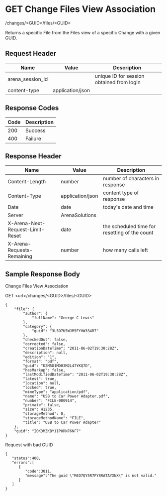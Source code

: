 # GET Change Files View Association
/changes/&lt;GUID&gt;/files/&lt;GUID&gt;

Returns a  specific File from the Files view of a specific Change with a given GUID.

## Request Header

| Name  | Value  | Description  |
|  --- |  --- |  --- | 
| arena_session_id  |   | unique ID for session obtained from login  |
| content-type  | application/json  |   |

## Response Codes

| Code  | Description  |
|  --- |  --- | 
| 200  | Success  |
| 400  | Failure  |

## Response Header

| Name  | Value  | Description  |
|  --- |  --- |  --- | 
| Content-Length  | number  | number of characters in response  |
| Content-Type  | application/json  | content type of response  |
| Date  | date  | today's date and time  |
| Server  | ArenaSolutions  |   |
| X-Arena-Next-Request-Limit-Reset   | date  | the scheduled time for resetting of the count  |
| X-Arena-Requests-Remaining   | number  | how many calls left  |

## Sample Response Body
Change Files View  Association

GET &lt;url&gt;/changes/&lt;GUID&gt;/files/&lt;GUID&gt;

```
{
    "file": {
        "author": {
            "fullName": "George C Lewis"
        },
        "category": {
            "guid": "3L5O7K5WJM5FYHW334R7"
        },
        "checkedOut": false,
        "corrected": false,
        "creationDateTime": "2011-06-02T19:30:28Z",
        "description": null,
        "edition": "1",
        "format": "pdf",
        "guid": "K2M5O1MD03M2L47YKQ7D",
        "hasMarkup": false,
        "lastModifiedDateTime": "2011-06-02T19:30:28Z",
        "latest": true,
        "location": null,
        "locked": true,
        "mimeType": "application/pdf",
        "name": "USB to Car Power Adapter.pdf",
        "number": "FILE-000914",
        "private": false,
        "size": 41235,
        "storageMethod": 0,
        "storageMethodName": "FILE",
        "title": "USB to Car Power Adapter"
    },
    "guid": "I0K3MZKBY1IP8RN76NF7"
}
```
Request with bad GUID

```
{  
   "status":400,
   "errors":[  
      {  
         "code":3011,
         "message":"The guid \"M4O7QY5R7FY8RATAYXNX\" is not valid."
      }
   ]
}
```
